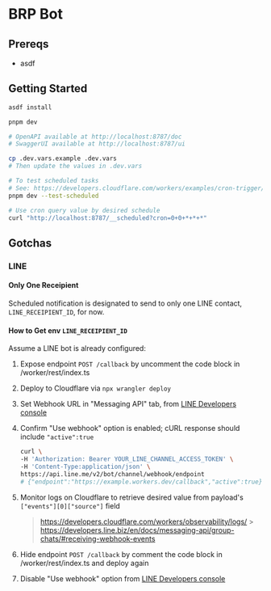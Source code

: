 # BRP Bot

## Prereqs

- asdf

## Getting Started

```sh
asdf install

pnpm dev

# OpenAPI available at http://localhost:8787/doc
# SwaggerUI available at http://localhost:8787/ui

cp .dev.vars.example .dev.vars
# Then update the values in .dev.vars

# To test scheduled tasks
# See: https://developers.cloudflare.com/workers/examples/cron-trigger/#test-cron-triggers-using-wrangler
pnpm dev --test-scheduled

# Use cron query value by desired schedule
curl "http://localhost:8787/__scheduled?cron=0+0+*+*+*"
```

## Gotchas

### LINE

#### Only One Receipient

Scheduled notification is designated to send to only one LINE contact, `LINE_RECEIPIENT_ID`, for now.

#### How to Get env `LINE_RECEIPIENT_ID`

Assume a LINE bot is already configured:

1. Expose endpoint `POST /callback` by uncomment the code block in /worker/rest/index.ts
2. Deploy to Cloudflare via `npx wrangler deploy`
3. Set Webhook URL in "Messaging API" tab, from [LINE Developers console](https://developers.line.biz/console)
4. Confirm "Use webhook" option is enabled; cURL response should include `"active":true`

   ```sh
   curl \
   -H 'Authorization: Bearer YOUR_LINE_CHANNEL_ACCESS_TOKEN' \
   -H 'Content-Type:application/json' \
   https://api.line.me/v2/bot/channel/webhook/endpoint
   # {"endpoint":"https://example.workers.dev/callback","active":true}
   ```

5. Monitor logs on Cloudflare to retrieve desired value from payload's `["events"][0]["source"]` field

   > https://developers.cloudflare.com/workers/observability/logs/ > https://developers.line.biz/en/docs/messaging-api/group-chats/#receiving-webhook-events

6. Hide endpoint `POST /callback` by comment the code block in /worker/rest/index.ts and deploy again
7. Disable "Use webhook" option from [LINE Developers console](https://developers.line.biz/console)
